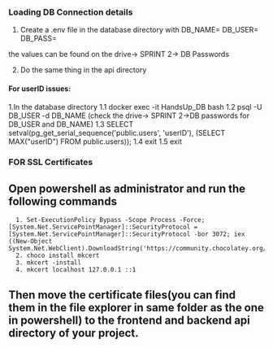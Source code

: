 ### Loading DB Connection details

1. Create a .env file in the database directory with 
    DB_NAME=
    DB_USER=
    DB_PASS=

the values can be found on the drive-> SPRINT 2-> DB Passwords

2. Do the same thing in the api directory


#### For userID issues:
1.In the database directory
  1.1 docker exec -it HandsUp_DB bash
  1.2 psql -U DB_USER -d DB_NAME (check the drive-> SPRINT 2->DB passwords for DB_USER and DB_NAME)
  1.3 SELECT setval(pg_get_serial_sequence('public.users', 'userID'), (SELECT MAX("userID") FROM public.users));
  1.4 exit
  1.5 exit

### FOR SSL Certificates
## Open powershell as administrator and run the following commands
      1. Set-ExecutionPolicy Bypass -Scope Process -Force; [System.Net.ServicePointManager]::SecurityProtocol = [System.Net.ServicePointManager]::SecurityProtocol -bor 3072; iex ((New-Object System.Net.WebClient).DownloadString('https://community.chocolatey.org/install.ps1'))
      2. choco install mkcert
      3. mkcert -install
      4. mkcert localhost 127.0.0.1 ::1
## Then move the certificate files(you can find them in the file explorer in same folder as the one in powershell) to the frontend and backend api directory of your project.
